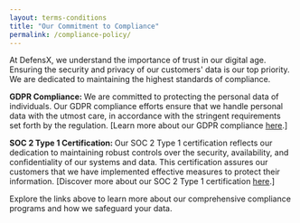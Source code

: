 ```yaml
---
layout: terms-conditions
title: "Our Commitment to Compliance"
permalink: /compliance-policy/
---
```

 
 

<p>At DefensX, we understand the importance of trust in our digital age. Ensuring the security and privacy of our customers' data is our top priority. We are dedicated to maintaining the highest standards of compliance.</p>
<p><strong>GDPR Compliance:&nbsp;</strong>We are committed to protecting the personal data of individuals. Our GDPR compliance efforts ensure that we handle personal data with the utmost care, in accordance with the stringent requirements set forth by the regulation. [Learn more about our GDPR compliance&nbsp;<a target="_blank" href="{{ site.baseurl }}/data-privacy-regulations/">here</a>.]</p>
<p><strong>SOC 2 Type 1 Certification:&nbsp;</strong>Our SOC 2 Type 1 certification reflects our dedication to maintaining robust controls over the security, availability, and confidentiality of our systems and data. This certification assures our customers that we have implemented effective measures to protect their information. [Discover more about our SOC 2 Type 1 certification&nbsp;<a target="_blank" href="{{ site.baseurl }}/soc2-type1/">here</a>.]</p>
<p>Explore the links above to learn more about our comprehensive compliance programs and how we safeguard your data.</p>
